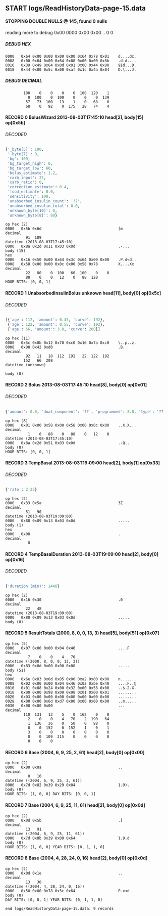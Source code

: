 ## START logs/ReadHistoryData-page-15.data
#### STOPPING DOUBLE NULLS @ 145, found 0 nulls
reading more to debug 0x00
    0000   0x00 0x00                                  ..
              0    0
##### DEBUG HEX
    0000   0x64 0x00 0x00 0x00 0x00 0x64 0x78 0x01    d....dx.
    0008   0x00 0x64 0x00 0x64 0x00 0x00 0x00 0x8b    .d.d....
    0010   0x39 0x49 0x64 0x0d 0x01 0x00 0x44 0x00    9Id...D.
    0018   0x44 0x00 0x5c 0x00 0xaf 0x1c 0x4a 0x04    D.\...J.
##### DEBUG DECIMAL
            100    0    0    0    0  100  120    1
              0  100    0  100    0    0    0  139
             57   73  100   13    1    0   68    0
             68    0   92    0  175   28   74    4
#### RECORD 0 BolusWizard 2013-08-03T17:45:10 head[2], body[15] op[0x5b]
###### DECODED
```python
{'_byte[5]': 100,
 '_byte[7]': 0,
 'bg': 109,
 'bg_target_high': 0,
 'bg_target_low': 60,
 'bolus_estimate': 1.2,
 'carb_input': 22,
 'carb_ratio': 0,
 'correction_estimate': 0.4,
 'food_estimate': 0.0,
 'sensitivity': 100,
 'unabsorbed_insulin_count': '??',
 'unabsorbed_insulin_total': 0.0,
 'unknown_byte[10]': 0,
 'unknown_byte[8]': 88}
```
    op hex (2)
    0000   0x5b 0x6d                                  [m
    decimal
             91  109
    datetime (2013-08-03T17:45:10)
    0000   0x8a 0x2d 0x11 0x03 0x0d                   .-...
    body (15)
    hex
    0000   0x16 0x50 0x00 0x64 0x3c 0x64 0x00 0x00    .P.d<d..
    0008   0x58 0x00 0x00 0x0c 0x00 0x58 0x78         X....Xx
    decimal
             22   80    0  100   60  100    0    0
             88    0    0   12    0   88  120
    HOUR BITS: [0, 0, 1]
#### RECORD 1 UnabsorbedInsulinBolus unknown head[11], body[0] op[0x5c]
###### DECODED
```python
[{'age': 112, 'amount': 0.45, 'curve': 192},
 {'age': 122, 'amount': 0.55, 'curve': 192},
 {'age': 66, 'amount': 3.8, 'curve': 208}]
```
    op hex (11)
    0000   0x5c 0x0b 0x12 0x70 0xc0 0x16 0x7a 0xc0    \..p..z.
    0008   0x98 0x42 0xd0                             .B.
    decimal
             92   11   18  112  192   22  122  192
            152   66  208
    datetime (unknown)

    body (0)

#### RECORD 2 Bolus 2013-08-03T17:45:10 head[8], body[0] op[0x01]
###### DECODED
```python
{'amount': 0.0, 'dual_component': '??', 'programmed': 8.8, 'type': '??'}
```
    op hex (8)
    0000   0x01 0x00 0x58 0x00 0x58 0x00 0x0c 0x00    ..X.X...
    decimal
              1    0   88    0   88    0   12    0
    datetime (2013-08-03T17:45:10)
    0000   0x8a 0x2d 0x51 0x03 0x0d                   .-Q..
    body (0)
    HOUR BITS: [0, 0, 1]
#### RECORD 3 TempBasal 2013-08-03T19:09:00 head[2], body[1] op[0x33]
###### DECODED
```python
{'rate': 2.25}
```
    op hex (2)
    0000   0x33 0x5a                                  3Z
    decimal
             51   90
    datetime (2013-08-03T19:09:00)
    0000   0x80 0x09 0x13 0x03 0x0d                   .....
    body (1)
    hex
    0000   0x08                                       .
    decimal
              8

#### RECORD 4 TempBasalDuration 2013-08-03T19:09:00 head[2], body[0] op[0x16]
###### DECODED
```python
{'duration (min)': 1440}
```
    op hex (2)
    0000   0x16 0x30                                  .0
    decimal
             22   48
    datetime (2013-08-03T19:09:00)
    0000   0x80 0x09 0x13 0x03 0x0d                   .....
    body (0)

#### RECORD 5 ResultTotals (2000, 8, 0, 0, 13, 3) head[5], body[51] op[0x07]

    op hex (5)
    0000   0x07 0x00 0x00 0x04 0x46                   ....F
    decimal
              7    0    0    4   70
    datetime ((2000, 8, 0, 0, 13, 3))
    0000   0x83 0x0d 0x00 0x00 0x00                   .....
    body (51)
    hex
    0000   0x6e 0x83 0x0d 0x05 0x00 0xa2 0x00 0x00    n.......
    0008   0x02 0x00 0x00 0x04 0x46 0x02 0xbe 0x40    ....F..@
    0010   0x01 0x88 0x24 0x00 0x32 0x00 0x58 0x00    ..$.2.X.
    0018   0x00 0x00 0x98 0x00 0x98 0x01 0x00 0x01    ........
    0020   0x03 0x00 0x00 0x00 0x00 0x00 0x00 0x00    ........
    0028   0x00 0x00 0x6d 0xd7 0x00 0x00 0x00 0x00    ..m.....
    0030   0x00 0x00 0x00                             ...
    decimal
            110  131   13    5    0  162    0    0
              2    0    0    4   70    2  190   64
              1  136   36    0   50    0   88    0
              0    0  152    0  152    1    0    1
              3    0    0    0    0    0    0    0
              0    0  109  215    0    0    0    0
              0    0    0

#### RECORD 6 Base (2004, 6, 9, 25, 2, 61) head[2], body[0] op[0x00]

    op hex (2)
    0000   0x00 0x0a                                  ..
    decimal
              0   10
    datetime ((2004, 6, 9, 25, 2, 61))
    0000   0x7d 0x82 0x39 0x29 0x04                   }.9).
    body (0)
    HOUR BITS: [1, 0, 0] DAY BITS: [0, 0, 1]
#### RECORD 7 Base (2004, 6, 9, 25, 11, 61) head[2], body[0] op[0x0d]

    op hex (2)
    0000   0x0d 0x5b                                  .[
    decimal
             13   91
    datetime ((2004, 6, 9, 25, 11, 61))
    0000   0x7d 0x8b 0x39 0x09 0x64                   }.9.d
    body (0)
    HOUR BITS: [1, 0, 0] YEAR BITS: [0, 1, 1, 0]
#### RECORD 8 Base (2004, 4, 28, 24, 0, 16) head[2], body[0] op[0x0d]

    op hex (2)
    0000   0x0d 0x1e                                  ..
    decimal
             13   30
    datetime ((2004, 4, 28, 24, 0, 16))
    0000   0x50 0x00 0x78 0x3c 0x64                   P.x<d
    body (0)
    DAY BITS: [0, 0, 1] YEAR BITS: [0, 1, 1, 0]
`end logs/ReadHistoryData-page-15.data: 9 records`
